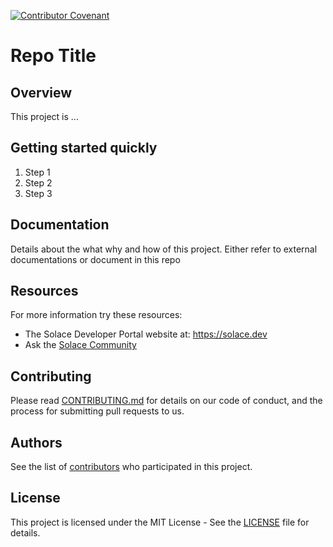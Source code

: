 [![Contributor Covenant](https://img.shields.io/badge/Contributor%20Covenant-v2.0%20adopted-ff69b4.svg)](code_of_conduct.md)

# Repo Title

## Overview
This project is ...

## Getting started quickly
1. Step 1
1. Step 2
1. Step 3

## Documentation
Details about the what why and how of this project. Either refer to external documentations or document in this repo

## Resources

For more information try these resources:

- The Solace Developer Portal website at: https://solace.dev
- Ask the [Solace Community](https://solace.community)

## Contributing

Please read [CONTRIBUTING.md](CONTRIBUTING.md) for details on our code of conduct, and the process for submitting pull requests to us.

## Authors

See the list of [contributors](https://github.com/solacecommunity/<github-repo>/graphs/contributors) who participated in this project.

## License

This project is licensed under the MIT License - See the [LICENSE](LICENSE) file for details.
